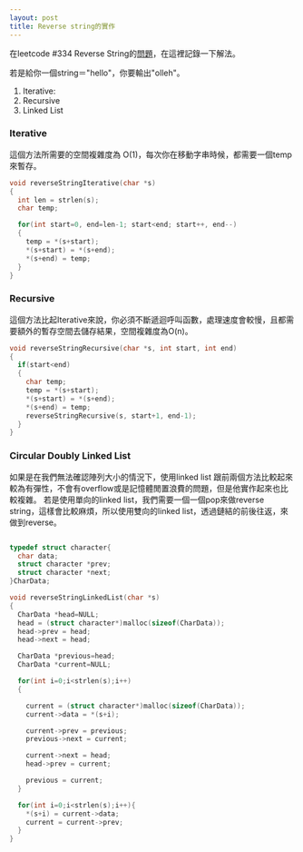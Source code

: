 ```yaml
---
layout: post
title: Reverse string的實作
---
```


在leetcode #334 Reverse String的[問題](https://leetcode.com/problems/reverse-string/)，在這裡記錄一下解法。

若是給你一個string＝"hello"，你要輸出"olleh"。

1. Iterative:
2. Recursive
3. Linked List


### Iterative
這個方法所需要的空間複雜度為 O(1)，每次你在移動字串時候，都需要一個temp來暫存。

```c
void reverseStringIterative(char *s)
{
  int len = strlen(s);
  char temp;

  for(int start=0, end=len-1; start<end; start++, end--)
  {
    temp = *(s+start);
    *(s+start) = *(s+end);
    *(s+end) = temp;
  }
}

```


### Recursive
這個方法比起Iterative來說，你必須不斷遞迴呼叫函數，處理速度會較慢，且都需要額外的暫存空間去儲存結果，空間複雜度為O(n)。

```c
void reverseStringRecursive(char *s, int start, int end)
{
  if(start<end)
  {
    char temp;
    temp = *(s+start);
    *(s+start) = *(s+end);
    *(s+end) = temp;
    reverseStringRecursive(s, start+1, end-1);
  }
}

```

### Circular Doubly Linked List
如果是在我們無法確認陣列大小的情況下，使用linked list 跟前兩個方法比較起來較為有彈性，不會有overflow或是記憶體閒置浪費的問題，但是他實作起來也比較複雜。 若是使用單向的linked list，我們需要一個一個pop來做reverse string，這樣會比較麻煩，所以使用雙向的linked list，透過鏈結的前後往返，來做到reverse。



```c

typedef struct character{
  char data;
  struct character *prev;
  struct character *next;
}CharData;

void reverseStringLinkedList(char *s)
{
  CharData *head=NULL;
  head = (struct character*)malloc(sizeof(CharData));
  head->prev = head;
  head->next = head;

  CharData *previous=head;
  CharData *current=NULL;

  for(int i=0;i<strlen(s);i++)
  {

    current = (struct character*)malloc(sizeof(CharData));
    current->data = *(s+i);

    current->prev = previous;
    previous->next = current;

    current->next = head;
    head->prev = current;

    previous = current;
  }

  for(int i=0;i<strlen(s);i++){
    *(s+i) = current->data;
    current = current->prev;
  }
}
```
